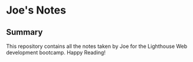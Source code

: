 # Joe's Notes

## Summary

This repository contains all the notes taken by Joe for the Lighthouse Web development bootcamp. Happy Reading!